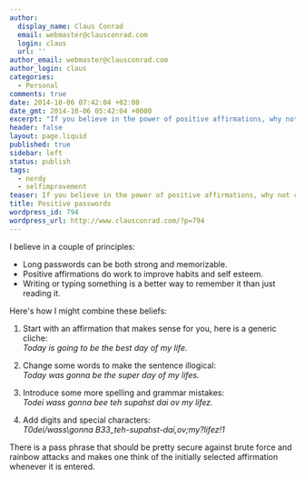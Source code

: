 ```yaml
---
author:
  display_name: Claus Conrad
  email: webmaster@clausconrad.com
  login: claus
  url: ''
author_email: webmaster@clausconrad.com
author_login: claus
categories:
  - Personal
comments: true
date: 2014-10-06 07:42:04 +02:00
date_gmt: 2014-10-06 05:42:04 +0000
excerpt: "If you believe in the power of positive affirmations, why not combine it with the security of strong passwords?\r\n\r\n"
header: false
layout: page.liquid
published: true
sidebar: left
status: publish
tags:
  - nerdy
  - selfimprovement
teaser: If you believe in the power of positive affirmations, why not combine it with the security of strong passwords?
title: Positive passwords
wordpress_id: 794
wordpress_url: http://www.clausconrad.com/?p=794
---
```

I believe in a couple of principles:

* Long passwords can be both strong and memorizable.
* Positive affirmations do work to improve habits and self esteem.
* Writing or typing something is a better way to remember it than just reading it.
  
Here's how I might combine these beliefs:

1. Start with an affirmation that makes sense for you, here is a generic cliche:  
_Today is going to be the best day of my life._

2. Change some words to make the sentence illogical:  
_Today was gonna be the super day of my lifes._

3. Introduce some more spelling and grammar mistakes:  
_Todei wass gonna bee teh supahst dai ov my lifez._

4. Add digits and special characters:  
_T0dei/wass\gonna B33_teh-supahst-dai,ov;my?lifez!1_

There is a pass phrase that should be pretty secure against brute force and rainbow attacks and makes one think of the initially selected affirmation whenever it is entered.
